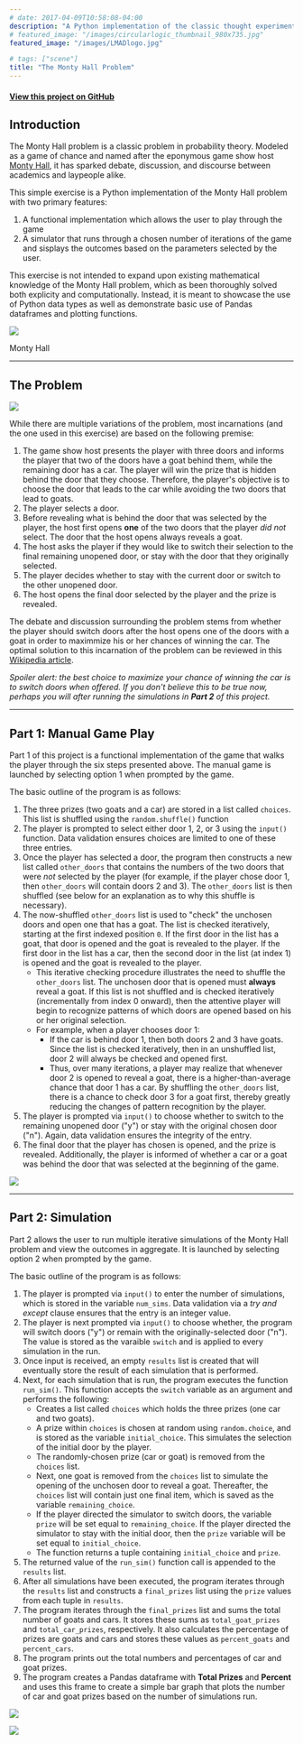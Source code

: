 ```yaml
---
# date: 2017-04-09T10:58:08-04:00
description: "A Python implementation of the classic thought experiment"
# featured_image: "/images/circularlogic_thumbnail_980x735.jpg"
featured_image: "/images/LMADlogo.jpg"

# tags: ["scene"]
title: "The Monty Hall Problem"
---
```

#### [View this project on GitHub](https://github.com/jgabunilas/monty-hall)

## Introduction

The Monty Hall problem is a classic problem in probability theory. Modeled as a game of chance and named after the eponymous game show host [Monty Hall](https://en.wikipedia.org/wiki/Monty_Hall), it has sparked debate, discussion, and discourse between academics and laypeople alike.  

This simple exercise is a Python implementation of the Monty Hall problem with two primary features:
1. A functional implementation which allows the user to play through the game
2. A simulator that runs through a chosen number of iterations of the game and sisplays the outcomes based on the parameters selected by the user.

This exercise is not intended to expand upon existing mathematical knowledge of the Monty Hall problem, which as been thoroughly solved both explicity and computationally. Instead, it is meant to showcase the use of Python data types as well as demonstrate basic use of Pandas dataframes and plotting functions. 

![](monty_man.jpg)

Monty Hall

---

## The Problem

![](monty_hall_image.png)

While there are multiple variations of the problem, most incarnations (and the one used in this exercise) are based on the following premise:

1. The game show host presents the player with three doors and informs the player that two of the doors have a goat behind them, while the remaining door has a car. The player will win the prize that is hidden behind the door that they choose. Therefore, the player's objective is to choose the door that leads to the car while avoiding the two doors that lead to goats.
2. The player selects a door.
3. Before revealing what is behind the door that was selected by the player, the host first opens **one** of the two doors that the player *did not* select. The door that the host opens always reveals a goat.
4. The host asks the player if they would like to switch their selection to the final remaining unopened door, or stay with the door that they originally selected.
5. The player decides whether to stay with the current door or switch to the other unopened door.
6. The host opens the final door selected by the player and the prize is revealed.

The debate and discussion surrounding the problem stems from whether the player should switch doors after the host opens one of the doors with a goat in order to maximmize his or her chances of winning the car. The optimal solution to this incarnation of the problem can be reviewed in this [Wikipedia article](https://en.wikipedia.org/wiki/Monty_Hall_problem).  

*Spoiler alert: the best choice to maximize your chance of winning the car is to switch doors when offered. If you don't believe this to be true now, perhaps you will after running the simulations in **Part 2** of this project.*

---

## Part 1: Manual Game Play

Part 1 of this project is a functional implementation of the game that walks the player through the six steps presented above. The manual game is launched by selecting option 1 when prompted by the game. 

The basic outline of the program is as follows:
1. The three prizes (two goats and a car) are stored in a list called `choices`. This list is shuffled using the `random.shuffle()` function
2. The player is prompted to select either door 1, 2, or 3 using the `input()` function. Data validation ensures choices are limited to one of these three entries.
3.  Once the player has selected a door, the program then constructs a new list called `other_doors` that contains the numbers of the two doors that were *not* selected by the player (for example, if the player chose door 1, then `other_doors` will contain doors 2 and 3).  The `other_doors` list is then shuffled (see below for an explanation as to why this shuffle is necessary).
4.  The now-shuffled `other_doors` list is used to "check" the unchosen doors and open one that has a goat. The list is checked iteratively, starting at the first indexed position `0`. If the first door in the list has a goat, that door is opened and the goat is revealed to the player. If the first door in the list has a car, then the second door in the list (at index 1) is opened and the goat is revealed to the player.
    * This iterative checking procedure illustrates the need to shuffle the `other_doors` list. The unchosen door that is opened must **always** reveal a goat. If this list is not shuffled and is checked iteratively (incrementally from index 0 onward), then the attentive player will begin to recognize patterns of which doors are opened based on his or her original selection.
    * For example, when a player chooses door 1:
        * If the car is behind door 1, then both doors 2 and 3 have goats. Since the list is checked iteratively, then in an unshuffled list, door 2 will always be checked and opened first.
        * Thus, over many iterations, a player may realize that whenever door 2 is opened to reveal a goat, there is a higher-than-average chance that door 1 has a car. By shuffling the `other_doors` list, there is a chance to check door 3 for a goat first, thereby greatly reducing the changes of pattern recognition by the player.
5. The player is prompted via `input()` to choose whether to switch to the remaining unopened door ("y") or stay with the original chosen door ("n"). Again, data validation ensures the integrity of the entry.
6. The final door that the player has chosen is opened, and the prize is revealed. Additionally, the player is informed of whether a car or a goat was behind the door that was selected at the beginning of the game.

![](manual_play.jpg)

---

## Part 2: Simulation

Part 2 allows the user to run multiple iterative simulations of the Monty Hall problem and view the outcomes in aggregate. It is launched by selecting option 2 when prompted by the game. 

The basic outline of the program is as follows:
1. The player is prompted via `input()` to enter the number of simulations, which is stored in the variable `num_sims`. Data validation via a *try and except* clause ensures that the entry is an integer value.
2. The player is next prompted via `input()` to choose whether, the program will switch doors ("y") or remain with the originally-selected door ("n"). The value is stored as the varaible `switch` and is applied to every simulation in the run.
3. Once input is received, an empty `results` list is created that will eventually store the result of each simulation that is performed.
4. Next, for each simulation that is run, the program executes the function `run_sim()`. This function accepts the `switch` variable as an argument and performs the following:
    * Creates a list called `choices` which holds the three prizes (one car and two goats).
    * A prize within `choices` is chosen at random using `random.choice`, and is stored as the variable `initial_choice`. This simulates the selection of the initial door by the player.
    * The randomly-chosen prize (car or goat) is removed from the `choices` list.
    * Next, one goat is removed from the `choices` list to simulate the opening of the unchosen door to reveal a goat. Thereafter, the `choices` list will contain just one final item, which is saved as the variable `remaining_choice`.
    * If the player directed the simulator to switch doors, the variable `prize` will be set equal to `remaining_choice`. If the player directed the simulator to stay with the initial door, then the `prize` variable will be set equal to `initial_choice`.
    * The function returns a tuple containing `initial_choice` and `prize`.
5. The returned value of the `run_sim()` function call is appended to the `results` list.
6. After all simulations have been executed, the program iterates through the `results` list and constructs a `final_prizes` list using the `prize` values from each tuple in `results`.
7. The program iterates through the `final_prizes` list and sums the total number of goats and cars. It stores these sums as `total_goat_prizes` and `total_car_prizes`, respectively. It also calculates the percentage of prizes are goats and cars and stores these values as `percent_goats` and `percent_cars`.
8. The program prints out the total numbers and percentages of car and goat prizes.
9. The program creates a Pandas dataframe with **Total Prizes** and **Percent** and uses this frame to create a simple bar graph that plots the number of car and goat prizes based on the number of simulations run.

![](simulation.jpg)

![](prize_plot.jpeg)